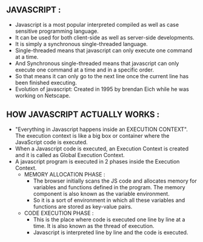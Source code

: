 ## JAVASCRIPT :

-   Javascript is a most popular interpreted compiled as well as case sensitive programming language.
-   It can be used for both client-side as well as server-side developments.
-   It is simply a synchronous single-threaded language.
-   Single-threaded means that javascript can only execute one command at a time.
-   And Synchronous single-threaded means that javascript can only execute one command at a time and in a specific order.
-   So that means it can only go to the next line once the current line has been finished executing.
-   Evolution of javascript: Created in 1995 by brendan Eich while he was working on Netscape.

## HOW JAVASCRIPT ACTUALLY WORKS :

-   "Everything in Javascript happens inside an EXECUTION CONTEXT". The execution context is like a big box or container where the JavaScript code is executed.
-   When a Javascript code is executed, an Execution Context is created and it is called as Global Execution Context.
-   A javascript program is executed in 2 phases inside the Execution Context.
    -   MEMORY ALLOCATION PHASE :
        -   The browser initially scans the JS code and allocates memory for variables and functions defined in the program.
            The memory component is also known as the variable environment.
        -   So it is a sort of environment in which all these variables and functions are stored as key-value pairs.
    -   CODE EXECUTION PHASE :
        -   This is the place where code is executed one line by line at a time. It is also known as the thread of execution.
        -   Javascript is interpreted line by line and the code is executed.
